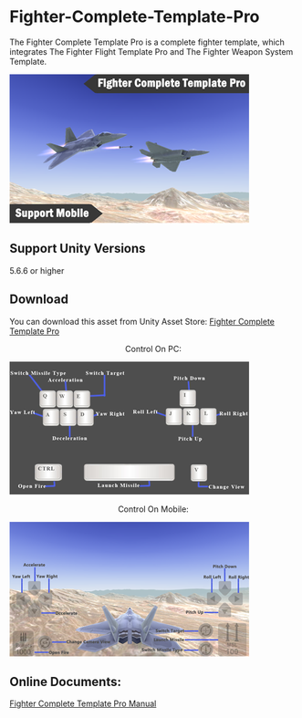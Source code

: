 # Fighter-Complete-Template-Pro

The Fighter Complete Template Pro is a complete fighter template, which integrates The Fighter Flight Template Pro and The Fighter Weapon System Template.

![image](https://github.com/swordmaster003/Fighter-Complete-Template-Pro/blob/master/Screenshots/Cover.png)

## Support Unity Versions

5.6.6 or higher

## Download

You can download this asset from Unity Asset Store:
[Fighter Complete Template Pro](https://assetstore.unity.com/packages/templates/systems/fighter-complete-template-pro-154380)

<center>Control On PC:</center>

![image](https://github.com/swordmaster003/Fighter-Complete-Template-Pro/blob/master/Screenshots/ControlOnPC.png)

<center>Control On Mobile:</center>

![image](https://github.com/swordmaster003/Fighter-Complete-Template-Pro/blob/master/Screenshots/ControlOnMobile.png)

## Online Documents:

[Fighter Complete Template Pro Manual](https://www.swordmaster.info/documents/unity-assets-documents/fighter-complete-template-manual-2/)
